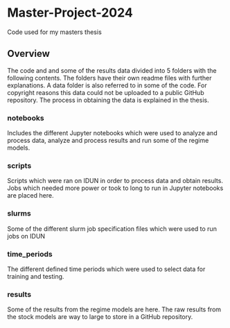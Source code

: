 # Master-Project-2024
Code used for my masters thesis 

## Overview
The code and and some of the results data divided into 5 folders with the following contents. The folders have their own readme files with further explanations. A data folder is also referred to in some of the code. For copyright reasons this data could not be uploaded to a public GitHub repository. The process in obtaining the data is explained in the thesis.

### notebooks
Includes the different Jupyter notebooks which were used to analyze and process data, analyze and process results and run some of the regime models.

### scripts
Scripts which were ran on IDUN in order to process data and obtain results. Jobs which needed more power or took to long to run in Jupyter notebooks are placed here.

### slurms
Some of the different slurm job specification files which were used to run jobs on IDUN

### time_periods
The different defined time periods which were used to select data for training and testing.

### results
Some of the results from the regime models are here. The raw results from the stock models are way to large to store in a GitHub repository.
